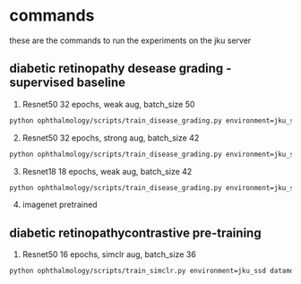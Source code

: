 # commands

these are the commands to run the experiments on the jku server

## diabetic retinopathy desease grading - supervised baseline

1. Resnet50 32 epochs, weak aug, batch_size 50

```bash
python ophthalmology/scripts/train_disease_grading.py environment=jku_ssd datamodule.batch_size=50 datamodule.num_workers=24 logger.experiment_name=disease_grading logger.run_name=resnet50_weak_aug_32_epochs save_model="resnet50_weak_aug.pt" trainer.gpus="0"
```

2. Resnet50 32 epochs, strong aug, batch_size 42

```bash
python ophthalmology/scripts/train_disease_grading.py environment=jku_ssd datamodule.batch_size=42 datamodule.num_workers=24 transforms@train_transforms=strong logger.experiment_name=disease_grading logger.run_name=resnet50_strong_aug_32_epochs save_model="resnet50_strong_aug.pt" trainer.gpus=[1]
```

3. Resnet18 18 epochs, weak aug, batch_size 42

```bash
python ophthalmology/scripts/train_disease_grading.py environment=jku_ssd datamodule.batch_size=42 datamodule.num_workers=24 model.name=resnet18 +model.num_resnet_features=512 logger.experiment_name=disease_grading logger.run_name=resnet18_weak_aug_32_epochs save_model="resnet18_weak_aug.pt" trainer.gpus=[2]
```

4. imagenet pretrained

## diabetic retinopathycontrastive pre-training

1. Resnet50 16 epochs, simclr aug, batch_size 36

```bash
python ophthalmology/scripts/train_simclr.py environment=jku_ssd datamodule.batch_size=36 datamodule.num_workers=24 trainer.max_epochs=16 logger.experiment_name=simclr logger.run_name=simclr_aug_16_epochs  save_model="resnet50backbone_simclr_aug.pt" trainer.gpus=[3]
```

